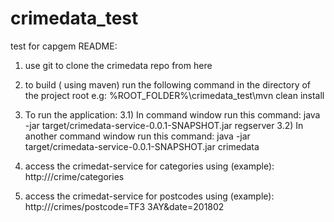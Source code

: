 # crimedata_test
test for capgem
README:
1) use git to clone the crimedata repo from here
2) to build ( using maven) run the following command in the directory of the project root e.g:
	%ROOT_FOLDER%\crimedata_test\mvn clean install 
3) To run the application:
3.1) In command window run this command: java -jar target/crimedata-service-0.0.1-SNAPSHOT.jar regserver
3.2) In another command window run this command: java -jar target/crimedata-service-0.0.1-SNAPSHOT.jar crimedata


4) access the crimedat-service for categories using (example): http://<logical-service-id>/crime/categories
5) access the crimedat-service for postcodes using (example): http://<logical-service-id>/crimes/postcode=TF3 3AY&date=201802

